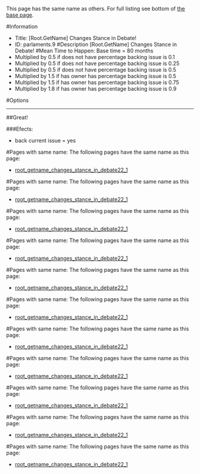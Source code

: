 This page has the same name as others. For full listing see bottom of [the base page](root_getname_changes_stance_in.md).

#Information
 - Title: [Root.GetName] Changes Stance in Debate!
 - ID: parlaments.9
#Description
[Root.GetName] Changes Stance in Debate!
#Mean Time to Happen:
Base time = 80 months
 - Multiplied by 0.5 if does not have percentage backing issue is 0.1
 - Multiplied by 0.5 if does not have percentage backing issue is 0.25
 - Multiplied by 0.5 if does not have percentage backing issue is 0.5
 - Multiplied by 1.5 if has owner has percentage backing issue is 0.5
 - Multiplied by 1.5 if has owner has percentage backing issue is 0.75
 - Multiplied by 1.8 if has owner has percentage backing issue is 0.9

#Options

___
##Great!

###Efects:<ul><li>back current issue = yes</li></ul>


#Pages with same name:
The following pages have the same name as this page:
 - [root_getname_changes_stance_in_debate22_1](root_getname_changes_stance_in_debate22_1.md)


#Pages with same name:
The following pages have the same name as this page:
 - [root_getname_changes_stance_in_debate22_1](root_getname_changes_stance_in_debate22_1.md)


#Pages with same name:
The following pages have the same name as this page:
 - [root_getname_changes_stance_in_debate22_1](root_getname_changes_stance_in_debate22_1.md)


#Pages with same name:
The following pages have the same name as this page:
 - [root_getname_changes_stance_in_debate22_1](root_getname_changes_stance_in_debate22_1.md)


#Pages with same name:
The following pages have the same name as this page:
 - [root_getname_changes_stance_in_debate22_1](root_getname_changes_stance_in_debate22_1.md)


#Pages with same name:
The following pages have the same name as this page:
 - [root_getname_changes_stance_in_debate22_1](root_getname_changes_stance_in_debate22_1.md)


#Pages with same name:
The following pages have the same name as this page:
 - [root_getname_changes_stance_in_debate22_1](root_getname_changes_stance_in_debate22_1.md)


#Pages with same name:
The following pages have the same name as this page:
 - [root_getname_changes_stance_in_debate22_1](root_getname_changes_stance_in_debate22_1.md)


#Pages with same name:
The following pages have the same name as this page:
 - [root_getname_changes_stance_in_debate22_1](root_getname_changes_stance_in_debate22_1.md)


#Pages with same name:
The following pages have the same name as this page:
 - [root_getname_changes_stance_in_debate22_1](root_getname_changes_stance_in_debate22_1.md)


#Pages with same name:
The following pages have the same name as this page:
 - [root_getname_changes_stance_in_debate22_1](root_getname_changes_stance_in_debate22_1.md)
